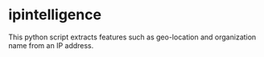 # ipintelligence
This python script extracts features such as geo-location and organization name from an IP address.

